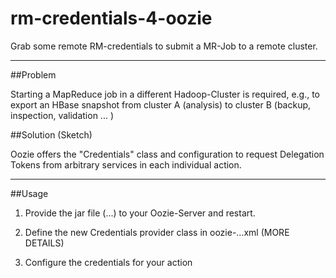 # rm-credentials-4-oozie
Grab some remote RM-credentials to submit a MR-Job to a remote cluster.

----

##Problem

Starting a MapReduce job in a different Hadoop-Cluster is required, e.g., to export an HBase snapshot from
cluster A (analysis) to cluster B (backup, inspection, validation ... )

##Solution (Sketch)

Oozie offers the "Credentials" class and configuration to request Delegation Tokens from arbitrary services in each individual action.

----

##Usage

1) Provide the jar file (...) to your Oozie-Server and restart.

2) Define the new Credentials provider class in oozie-...xml (MORE DETAILS)

3) Configure the credentials for your action

